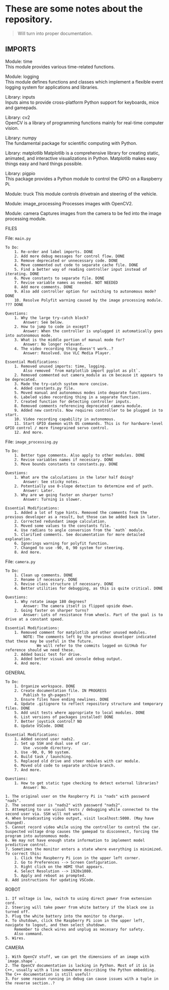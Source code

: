 # These are some notes about the repository.
> Will turn into proper documentation.

## IMPORTS

Module: time  
	This module provides various time-related functions.

Module: logging  
	This module defines functions and classes which implement a flexible event logging system for applications and libraries.

Library: inputs  
	Inputs aims to provide cross-platform Python support for keyboards, mice and gamepads.

Library: cv2  
	OpenCV is a library of programming functions mainly for real-time computer vision.

Library: numpy  
	The fundamental package for scientific computing with Python.

Library: matplotlib
	Matplotlib is a comprehensive library for creating static, animated, and interactive visualizations in Python. Matplotlib makes easy things easy and hard things possible.

Library: pigpio  
	This package provides a Python module to control the GPIO on a Raspberry Pi.

Module: truck
	This module controls drivetrain and steering of the vehicle.

Module: image_processing
	Processes images with OpenCV2.

Module: camera
	Captures images from the camera to be fed into the image processing module.


FILES

File: `main.py`
	
	To Do:
		1. Re-order and label imports. DONE
		2. Add more debug messages for control flow. DONE
		3. Remove deprecated or unnecessary code. DONE
		4. Move commented out code to separate cache file. DONE
		5. Find a better way of reading controller input instead of iterating. DONE
		6. Move constants to separate file. DONE
		7. Revise variable names as needed. NOT NEEDED
		8. Add more comments. DONE
		9. Also add controller option for switching to autonomous mode? DONE
		10. Resolve Polyfit warning caused by the image processing module. ??? DONE

	Questions:
		1. Why the large try-catch block?
			Answer: See below.
		2. How to jump to code in except?
			Answer: When the controller is unplugged it automatically goes into autonomous mode.
		3. What is the middle portion of manual mode for?
			Answer: No longer relevant.
		4. The video recording thing doesn't work..?
			Answer: Resolved. Use VLC Media Player.

	Essential Modifications:
		1. Removed unused imports: time, logging.
			Also removed `from matplotlib import pyplot as plt`.
		2. Removed commented out camera_module as cm because it appears to be deprecated.
		3. Made the try-catch system more concise.
		4. Added constants.py file.
		5. Moved manual and autonomous modes into deparate functions.
		6. Labeled video recording thing in a separate function.
		7. Created function for detecting controller inputs.
		8. Removed comments referencing deprecated camera module.
		9. Added new controls. Now requires controller to be plugged in to start.
		10. Video recording capability in autonomous.
		11. Start GPIO daemon with OS commands. This is for hardware-level GPIO control / more finegrained servo control.
		12. And more.


File: `image_processing.py`

	To Do:
		1. Better type comments. Also apply to other modules. DONE
		2. Revise variables names if necessary. DONE
		3. Move bounds constants to constants.py. DONE

	Questions:
		1. What are the calculations in the later half doing?
			Answer: See sticky notes.
		2. Potentially use 0-slope detection to determine end of path.
			Answer: Later.
		3. Why are we going faster on sharper turns?
			Answer: Turning is slower.

	Essential Modifications:
		1. Added a lot of type hints. Removed the comments from the previous developer as a result, but those can be added back in later.
		2. Corrected redundant image calculation.
		3. Moved some values to the constants file.
		4. Use radians to angle conversion from the `math` module.
		5. Clarified comments. See documentation for more detailed explanation.
		6. Ignorings warning for polyfit function.
		7. Changed to use -90, 0, 90 system for steering.
		8. And more.

File: `camera.py`

	To Do:
		1. Clean up comments. DONE
		2. Rename if necessary. DONE
		3. Revise class structure if necessary. DONE
		4. Better utilities for debugging, as this is quite critical. DONE

	Questions:
		1. Why rotate image 180 degrees?
			Answer: The camera itself is flipped upside down.
		2. Going faster on sharper turns?
			Answer: Lots of resistance from wheels. Part of the goal is to drive at a constant speed.

	Essential Modifications:
		1. Removed comment for matplotlib and other unused modules.
			NOTE: The comments left by the previous developer indicated that these may be useful in the future.
			      We will refer to the commits logged on GitHub for reference should we need these.
		2. Added basic test for drive.
		3. Added better visual and console debug output.
		4. And more.

GENERAL

	To Do:
		1. Organize workspace. DONE
		2. Create documentation file. IN PROGRESS
			Publish to gh-pages?!
		3. Ensure files have ending newlines. DONE
		4. Update .gitignore to reflect repository structure and temporary files. DONE
		5. Add unit tests where appropriate to local modules. DONE
		6. List versions of packages installed! DONE
		7. Better joystick control? NO
		8. Update VSCode. DONE

	Essential Modifications:
		1. Added second user nads2.
		2. Set up SSH and dual use of car.
			Use .vscode directory.
		3. Use -90, 0, 90 system.
		4. Build task / launching.
		5. Replaced old drive and steer modules with car module.
		6. Moved old code to separate archive branch.
		7. And more.

	Questions:
		1. How to get static type checking to detect external libraries?
			Answer: No.

	1. The original user on the Raspberry Pi is "nads" with password "nads".
	2. The second user is "nads2" with password "nads2".
	3. Attempting to use visual tests / debugging while connected to the second user via. SSH will not work.
	4. When broadcasting video output, visit localhost:5000. (May have changed).
	5. Cannot record video while using the controller to control the car. Suspected voltage drop causes the gamepad to disconnect, forcing the program into autonomous mode.
	6. We may not have enough state information to implement model predictive control.
	7. Sometimes the monitor enters a state where everything is minimized. To correct this:
		1. Click the Raspberry Pi icon in the upper left corner.
		2. Go to Preferences --> Screen Configuration.
		3. Right click on the HDMI that appears.
		4. Select Resolution --> 1920x1080.
		5. Apply and reboot as prompted.
	8. Add instructions for updating VSCode.

ROBOT

	1. If voltage is low, switch to using direct power from extension cord.
	2. Steering will take power from white battery if the black one is turned off.
	3. Plug the white battery into the monitor to charge.
	4. To shutdown, click the Raspberry Pi icon in the upper left, navigate to logout, and then select shutdown.
		Remember to check wires and unplug as necesary for safety.
		Also command.
	5. Wires.

CAMERA

	1. With OpenCV stuff, we can get the dimensions of an image with `image.shape`.
	2. The OpenCV documentation is lacking in Python. Most of it is in C++, usually with a line somewhere describing the Python embedding. The C++ documentation is still useful!
	3. For some reason running in debug can cause issues with a tuple in the reverse section..?

